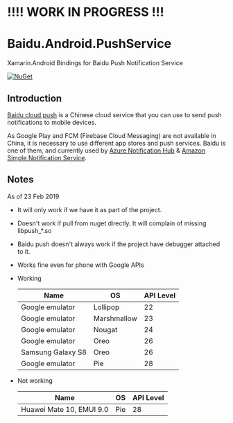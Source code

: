 # !!!! WORK IN PROGRESS !!!
# Baidu.Android.PushService

Xamarin.Android Bindings for Baidu Push Notification Service

[![NuGet](https://img.shields.io/nuget/vpre/Baidu.Android.PushService.svg?label=NuGet)](https://www.nuget.org/packages/Baidu.Android.PushService)

## Introduction

[Baidu cloud push](http://push.baidu.com/) is a Chinese cloud service that you can use to send push notifications to mobile devices.

As Google Play and FCM (Firebase Cloud Messaging) are not available in China, it is necessary to use different app stores and push services. Baidu is one of them, and currently used by [Azure Notification Hub](https://azure.microsoft.com/en-us/services/notification-hubs/) & [Amazon Simple Notification Service](https://aws.amazon.com/sns/).

## Notes

As of 23 Feb 2019

* It will only work if we have it as part of the project.
* Doesn't work if pull from nuget directly. It will complain of missing libpush_*.so
* Baidu push doesn't always work if the project have debugger attached to it.
* Works fine even for phone with Google APIs
* Working

  | Name | OS | API Level |
  | -- | -- | -- |
  | Google emulator | Lollipop | 22 |
  | Google emulator | Marshmallow | 23 |
  | Google emulator | Nougat | 24 |
  | Google emulator | Oreo | 26 |
  | Samsung Galaxy S8 | Oreo | 26 |
  | Google emulator | Pie | 28 |
  
* Not working

  | Name | OS | API Level |
  | -- | -- | -- |
  | Huawei Mate 10, EMUI 9.0 | Pie | 28 |
